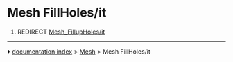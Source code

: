# Mesh FillHoles/it
1.  REDIRECT [Mesh_FillupHoles/it](Mesh_FillupHoles/it.md)



---
⏵ [documentation index](../README.md) > [Mesh](Mesh_Workbench.md) > Mesh FillHoles/it
